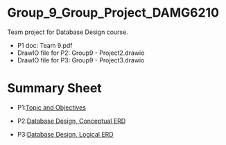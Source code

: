 # Group_9_Group_Project_DAMG6210
Team project for Database Design course.

- P1 doc: Team 9.pdf
- DrawIO file for P2: Group9 - Project2.drawio
- DrawIO file for P3: Group9 - Project3.drawio




# Summary Sheet
- P1:[Topic and Objectives](https://docs.google.com/document/d/1zy4SFHurgtwje_hEzM3_5BWnKud8P8AFrVe4UlgUF9s/edit?tab=t.0)

- P2:[Database Design, Conceptual ERD](https://docs.google.com/document/d/1XVjsuj3bz29LGwylpwD5L0BNTB4H4zOC-jKZ-MjHob0/edit?tab=t.0)

- P3:[Database Design, Logical ERD](https://docs.google.com/document/d/1mEKsJy4UWtbvDu11ZOJ5nURv-00syftEpCgUzfwCMOE/edit?usp=sharing)
